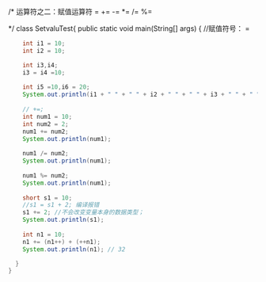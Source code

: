 /*
运算符之二：赋值运算符
= += -= *= /= %=

*/
class SetvaluTest{
  public static void main(String[] args) {
    //赋值符号： =

```java
    int i1 = 10;
    int i2 = 10;

    int i3,i4;
    i3 = i4 =10;
    
    int i5 =10,i6 = 20;
    System.out.println(i1 + " " + " " + i2 + " " + " " + i3 + " " + " " + i4 + " " + " " + i5 + " " + " " + i6);
    
    // +=;
    int num1 = 10;
    int num2 = 2;
    num1 += num2;
    System.out.println(num1);
    
    num1 /= num2;
    System.out.println(num1);
    
    num1 %= num2;
    System.out.println(num1);
    
    short s1 = 10;
    //s1 = s1 + 2; 编译报错
    s1 += 2; //不会改变变量本身的数据类型；
    System.out.println(s1);
    
    int n1 = 10;
    n1 += (n1++) + (++n1);
    System.out.println(n1); // 32

  }
}
```



